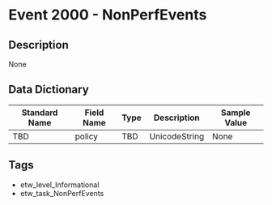 # Event 2000 - NonPerfEvents

## Description
None

## Data Dictionary
|Standard Name|Field Name|Type|Description|Sample Value|
|---|---|---|---|---|
|TBD|policy|TBD|UnicodeString|None|None|

## Tags
* etw_level_Informational
* etw_task_NonPerfEvents